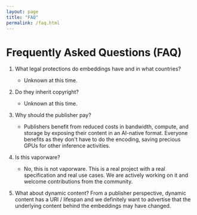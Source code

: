 ```yaml
---
layout: page
title: "FAQ"
permalink: /faq.html
---
```


# Frequently Asked Questions (FAQ)

1. What legal protections do embeddings have and in what countries?

    - Unknown at this time.

1. Do they inherit copyright?
    - Unknown at this time.

1. Why should the publisher pay?
    - Publishers benefit from reduced costs in bandwidth, compute, and storage by exposing their content in an AI-native format. Everyone benefits as they don't have to do the encoding, saving precious GPUs for other inference activities.

1. Is this vaporware?
    - No, this is not vaporware. This is a real project with a real specification and real use cases. We are actively working on it and welcome contributions from the community.

1. What about dynamic content?
  From a publisher perspective, dynamic content has a URI / lifespan and we definitely want to advertise that the underlying content behind the embeddings may have changed.
